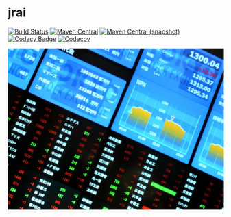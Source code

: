 jrai
============

[![Build Status](https://img.shields.io/travis/io7m/jrai.svg?style=flat-square)](https://travis-ci.org/io7m/jrai)
[![Maven Central](https://img.shields.io/maven-central/v/com.io7m.jrai/com.io7m.jrai.svg?style=flat-square)](http://search.maven.org/#search%7Cga%7C1%7Cg%3A%22com.io7m.jrai%22)
[![Maven Central (snapshot)](https://img.shields.io/nexus/s/https/oss.sonatype.org/com.io7m.jrai/com.io7m.jrai.svg?style=flat-square)](https://oss.sonatype.org/content/repositories/snapshots/com/io7m/jrai/)
[![Codacy Badge](https://img.shields.io/codacy/grade/97f853737ec84d449e83d58c2fff8e0f.svg?style=flat-square)](https://www.codacy.com/app/github_79/jrai?utm_source=github.com&amp;utm_medium=referral&amp;utm_content=io7m/jrai&amp;utm_campaign=Badge_Grade)
[![Codecov](https://img.shields.io/codecov/c/github/io7m/jrai.svg?style=flat-square)](https://codecov.io/gh/io7m/jrai)

![jrai](./src/site/resources/jrai.jpg?raw=true)
